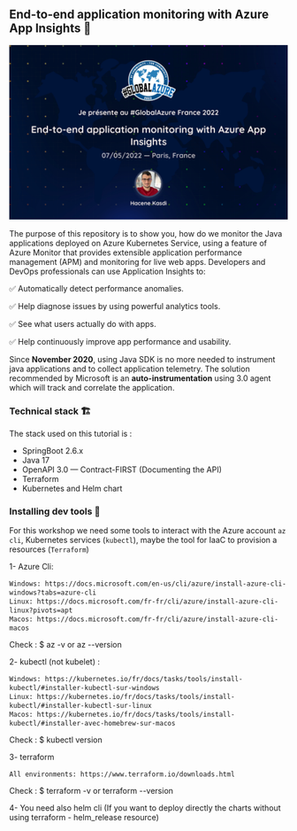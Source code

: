 ## End-to-end application monitoring with Azure App Insights :rocket:

![End-to-end_application_monitoring_with_Azure_App_Insights](assets/End-to-end_application_monitoring_with_Azure_App_Insights.jpeg)


The purpose of this repository is to show you, how do we monitor the Java applications deployed on Azure Kubernetes Service, using a feature of Azure Monitor that provides extensible application performance management (APM) and monitoring for live web apps. Developers and DevOps professionals can use Application Insights to:

✅ Automatically detect performance anomalies.

✅ Help diagnose issues by using powerful analytics tools.

✅ See what users actually do with apps.

✅ Help continuously improve app performance and usability.

Since **November 2020**, using Java SDK is no more needed to instrument java applications and to collect application 
telemetry. The solution recommended by Microsoft is an **auto-instrumentation** using 3.0 agent which will 
track and correlate the application.

### Technical stack :building_construction:

The stack used on this tutorial is :

- SpringBoot 2.6.x
- Java 17
- OpenAPI 3.0 — Contract-FIRST (Documenting the API)
- Terraform
- Kubernetes and Helm chart

### Installing dev tools 💼

For this workshop we need some tools to interact with the Azure account `az cli`, Kubernetes services (`kubectl`), maybe the tool for IaaC to provision a resources (`Terraform`)

1- Azure Cli:

    Windows: https://docs.microsoft.com/en-us/cli/azure/install-azure-cli-windows?tabs=azure-cli
    Linux: https://docs.microsoft.com/fr-fr/cli/azure/install-azure-cli-linux?pivots=apt
    Macos: https://docs.microsoft.com/fr-fr/cli/azure/install-azure-cli-macos

Check : $ az -v or az --version

2- kubectl (not kubelet) :

    Windows: https://kubernetes.io/fr/docs/tasks/tools/install-kubectl/#installer-kubectl-sur-windows
    Linux: https://kubernetes.io/fr/docs/tasks/tools/install-kubectl/#installer-kubectl-sur-linux
    Macos: https://kubernetes.io/fr/docs/tasks/tools/install-kubectl/#installer-avec-homebrew-sur-macos

Check : $ kubectl version

3- terraform 
    
    All environments: https://www.terraform.io/downloads.html

Check : $ terraform -v or terraform --version

4- You need also helm cli (If you want to deploy directly the charts without using terraform - helm_release resource)